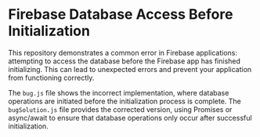 # Firebase Database Access Before Initialization

This repository demonstrates a common error in Firebase applications: attempting to access the database before the Firebase app has finished initializing.  This can lead to unexpected errors and prevent your application from functioning correctly.

The `bug.js` file shows the incorrect implementation, where database operations are initiated before the initialization process is complete. The `bugSolution.js` file provides the corrected version, using Promises or async/await to ensure that database operations only occur after successful initialization.